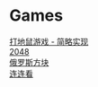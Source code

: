 # Games

[打地鼠游戏 - 简略实现](mouse.html)  
[2048](2048.html)  
[俄罗斯方块](tetris.html)  
[连连看](lianliankan.html)  